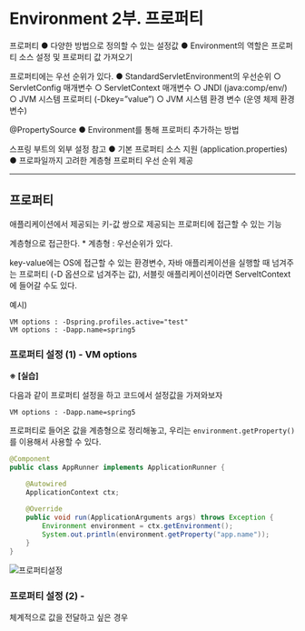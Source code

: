 #  Environment 2부. 프로퍼티

프로퍼티
	● 다양한 방법으로 정의할 수 있는 설정값
	● Environment의 역할은 프로퍼티 소스 설정 및 프로퍼티 값 가져오기

프로퍼티에는 우선 순위가 있다.
	● StandardServletEnvironment의 우선순위
			○ ServletConfig 매개변수
			○ ServletContext 매개변수
			○ JNDI (java:comp/env/)
			○ JVM 시스템 프로퍼티 (-Dkey=”value”)
			○ JVM 시스템 환경 변수 (운영 체제 환경 변수)

@PropertySource
	● Environment를 통해 프로퍼티 추가하는 방법

스프링 부트의 외부 설정 참고
	● 기본 프로퍼티 소스 지원 (application.properties)
	● 프로파일까지 고려한 계층형 프로퍼티 우선 순위 제공

---

## 프로퍼티

애플리케이션에서 제공되는 키-값 쌍으로 제공되는 프로퍼티에 접근할 수 있는 기능

계층형으로 접근한다. * 계층형 : 우선순위가 있다.

key-value에는 OS에 접근할 수 있는 환경변수, 자바 애플리케이션을 실행할 때 넘겨주는 프로퍼티 (-D 옵션으로 넘겨주는 값), 서블릿 애플리케이션이라면 ServeltContext에 들어갈 수도 있다. 

예시)

```
VM options : -Dspring.profiles.active="test"
VM options : -Dapp.name=spring5
```



### 프로퍼티 설정 (1) - VM options

**※ [실습]**

다음과 같이 프로퍼티 설정을 하고 코드에서 설정값을 가져와보자

```
VM options : -Dapp.name=spring5
```



프로퍼티로 들어온 값을 계층형으로 정리해놓고, 우리는 `environment.getProperty()` 를 이용해서 사용할 수 있다.

```java
@Component
public class AppRunner implements ApplicationRunner {

    @Autowired
    ApplicationContext ctx;
  
    @Override
    public void run(ApplicationArguments args) throws Exception {
        Environment environment = ctx.getEnvironment();
        System.out.println(environment.getProperty("app.name"));
    }
}
```

![프로퍼티설정](https://i.imgur.com/Gf8Uybj.png)



### 프로퍼티 설정 (2) - 

체계적으로 값을 전달하고 싶은 경우









































